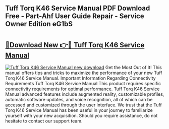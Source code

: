 ## Tuff Torq K46 Service Manual PDF Download Free - Part-Ahf User Guide Repair - Service Owner Edition eG1bS

# <h2><a href="http://bc27750.oget.top/?id=Tuff+Torq+K46+Service+Manual">🔗Download New 👉🔴 Tuff Torq K46 Service Manual</a></h2>

[![Tuff Torq K46 Service Manual new download](https://i.imgur.com/5g1atiW.png)](http://bc27750.oget.top/?id=Tuff+Torq+K46+Service+Manual)
Get the Most Out of It! This manual offers tips and tricks to maximize the performance of your new Tuff Torq K46 Service Manual. Important Information Regarding Connectivity Requirements Tuff Torq K46 Service Manual This product requires specific connectivity requirements for optimal performance. Tuff Torq K46 Service Manual advanced features include augmented reality, customizable profiles, automatic software updates, and voice recognition, all of which can be accessed and customized through the user interface. We trust that the Tuff Torq K46 Service Manual has been useful in your journey to familiarize yourself with your new acquisition. Should you require assistance, do not hesitate to contact our support team.
